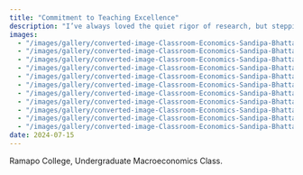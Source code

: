 ```yaml
---
title: "Commitment to Teaching Excellence"
description: "I’ve always loved the quiet rigor of research, but stepping into the classroom brings a different kind of energy. Teaching isn’t just something I do; it’s something that fuels me. Sharing ideas, sparking curiosity, and learning from students as much as teaching them — that’s what makes academia feel like home."
images:
  - "/images/gallery/converted-image-Classroom-Economics-Sandipa-Bhattacharjee-45.jpg"
  - "/images/gallery/converted-image-Classroom-Economics-Sandipa-Bhattacharjee-10.jpg"
  - "/images/gallery/converted-image-Classroom-Economics-Sandipa-Bhattacharjee-38.jpg"
  - "/images/gallery/converted-image-Classroom-Economics-Sandipa-Bhattacharjee-44.jpg"
  - "/images/gallery/converted-image-Classroom-Economics-Sandipa-Bhattacharjee-52.jpg"
  - "/images/gallery/converted-image-Classroom-Economics-Sandipa-Bhattacharjee-39.jpg"
  - "/images/gallery/converted-image-Classroom-Economics-Sandipa-Bhattacharjee-18.jpg"
  - "/images/gallery/converted-image-Classroom-Economics-Sandipa-Bhattacharjee-27.jpg"
  - "/images/gallery/converted-image-Classroom-Economics-Sandipa-Bhattacharjee-22.jpg"
  - "/images/gallery/converted-image-Classroom-Economics-Sandipa-Bhattacharjee-41.jpg"
  - "/images/gallery/converted-image-Classroom-Economics-Sandipa-Bhattacharjee-21.jpg"
date: 2024-07-15
---
```


Ramapo College, Undergraduate Macroeconomics Class.
